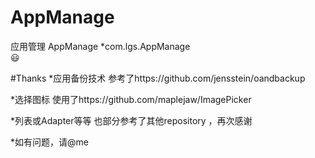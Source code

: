 # AppManage
应用管理 AppManage
*com.lgs.AppManage    
:smiley:

#Thanks
*应用备份技术 参考了https://github.com/jensstein/oandbackup 

*选择图标 使用了https://github.com/maplejaw/ImagePicker

*列表或Adapter等等 也部分参考了其他repository ，再次感谢

*如有问题，请@me

